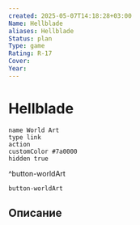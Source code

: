 ```yaml
---
created: 2025-05-07T14:18:28+03:00
Name: Hellblade
aliases: Hellblade
Status: plan
Type: game
Rating: R-17
Cover: 
Year: 
---
```


# Hellblade




```button
name World Art
type link
action 
customColor #7a0000
hidden true
```
^button-worldArt



`button-worldArt`

## Описание


